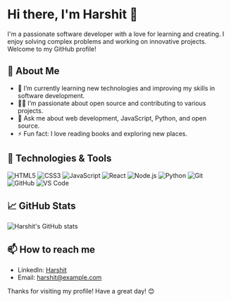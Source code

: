 # Hi there, I'm Harshit 👋

I'm a passionate software developer with a love for learning and creating. I enjoy solving complex problems and working on innovative projects. Welcome to my GitHub profile!

## 🚀 About Me

- 🌱 I’m currently learning new technologies and improving my skills in software development.
- 👨‍💻 I’m passionate about open source and contributing to various projects.
- 💬 Ask me about web development, JavaScript, Python, and open source.
- ⚡ Fun fact: I love reading books and exploring new places.

## 🔧 Technologies & Tools

![HTML5](https://img.shields.io/badge/-HTML5-E34F26?style=flat&logo=html5&logoColor=white)
![CSS3](https://img.shields.io/badge/-CSS3-1572B6?style=flat&logo=css3&logoColor=white)
![JavaScript](https://img.shields.io/badge/-JavaScript-F7DF1E?style=flat&logo=javascript&logoColor=black)
![React](https://img.shields.io/badge/-React-61DAFB?style=flat&logo=react&logoColor=black)
![Node.js](https://img.shields.io/badge/-Node.js-339933?style=flat&logo=node.js&logoColor=white)
![Python](https://img.shields.io/badge/-Python-3776AB?style=flat&logo=python&logoColor=white)
![Git](https://img.shields.io/badge/-Git-F05032?style=flat&logo=git&logoColor=white)
![GitHub](https://img.shields.io/badge/-GitHub-181717?style=flat&logo=github&logoColor=white)
![VS Code](https://img.shields.io/badge/-VS%20Code-007ACC?style=flat&logo=visual-studio-code&logoColor=white)

## 📈 GitHub Stats

![Harshit's GitHub stats](https://github-readme-stats.vercel.app/api?username=harshit0019&show_icons=true&theme=radical)

## 📫 How to reach me

- LinkedIn: [Harshit](https://www.linkedin.com/in/harshit0019/)
- Email: [harshit@example.com](mailto:harshit@example.com)

Thanks for visiting my profile! Have a great day! 😊

<!---
harshit0019/harshit0019 is a ✨ special ✨ repository because its `README.md` (this file) appears on your GitHub profile.
You can click the Preview link to take a look at your changes.
--->
